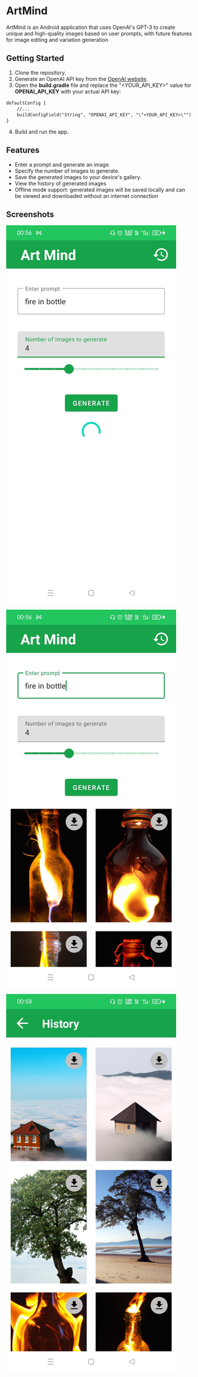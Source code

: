 
# ArtMind
ArtMind is an Android application that uses OpenAI's GPT-3 to create unique and high-quality images based on user prompts, with future features for image editing and variation generation

## Getting Started

1. Clone the repository.
2. Generate an OpenAI API key from the [OpenAI website](https://platform.openai.com/).
3. Open the **build.gradle** file and replace the "<YOUR_API_KEY>" value for **OPENAI_API_KEY** with your actual API key:

```
defaultConfig {
    //...
    buildConfigField("String", "OPENAI_API_KEY", "\"<YOUR_API_KEY>\"")
}

```
4. Build and run the app.


## Features

- Enter a prompt and generate an image.
- Specify the number of images to generate.
- Save the generated images to your device's gallery.
- View the history of generated images 
- Offline mode support: generated images will be saved locally and can be viewed and downloaded without an internet connection


## Screenshots

![App Screenshot 1](https://github.com/Shubh-1-am/ArtMind/blob/main/Screenshots/1.jpeg)

![App Screenshot 2](https://github.com/Shubh-1-am/ArtMind/blob/main/Screenshots/2.jpeg)

![App Screenshot 3](https://github.com/Shubh-1-am/ArtMind/blob/main/Screenshots/3.jpeg)



